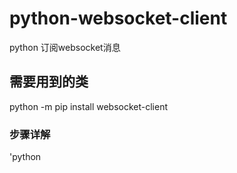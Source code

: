 # python-websocket-client
python 订阅websocket消息

## 需要用到的类
python -m pip install websocket-client

### 步骤详解
'python
